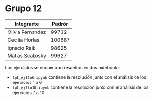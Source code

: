 # Grupo 12

| Integrante             | Padrón    | 
|-------------------|-------------|
| Olivia Fernandez   | 99732    |
| Cecilia Hortas         | 100687       |
| Ignacio Raik | 98625 |
| Matías Scakosky          | 99627  |            

Los ejercicios se encuentran resueltos en dos notebooks:
- `tp1_ej1to6.ipynb` contiene la resolución junto con el análisis de los ejercicios 1 a 6
- `tp1_ej7to10.ipynb` contiene la resolución junto con el análisis de los ejercicios 7 a 10